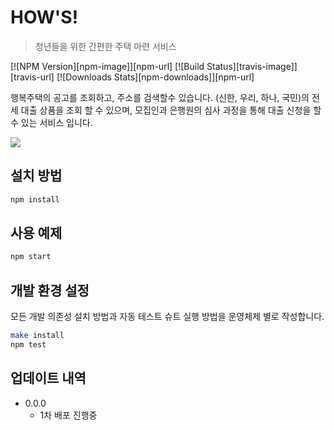 # HOW'S!

> 청년들을 위한 간편한 주택 마련 서비스

[![NPM Version][npm-image]][npm-url]
[![Build Status][travis-image]][travis-url]
[![Downloads Stats][npm-downloads]][npm-url]

행복주택의 공고를 조회하고, 주소를 검색할수 있습니다.
(신한, 우리, 하나, 국민)의 전세 대출 상품을 조회 할 수 있으며,
모집인과 은행원의 심사 과정을 통해 대출 신청을 할 수 있는 서비스 입니다.

![](../header.png)

## 설치 방법

```sh
npm install
```

## 사용 예제

```sh
npm start
```

## 개발 환경 설정

모든 개발 의존성 설치 방법과 자동 테스트 슈트 실행 방법을 운영체제 별로 작성합니다.

```sh
make install
npm test
```

## 업데이트 내역

- 0.0.0
  - 1차 배포 진행중
